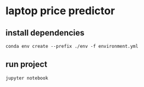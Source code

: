 # laptop price predictor

## install dependencies
```
conda env create --prefix ./env -f environment.yml
```

## run project
```
jupyter notebook
```